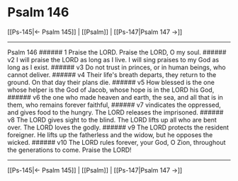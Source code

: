 # Psalm 146

[[Ps-145|← Psalm 145]] | [[Psalm]] | [[Ps-147|Psalm 147 →]]
***

Psalm 146 ###### 1 Praise the LORD. Praise the LORD, O my soul. ###### v2 I will praise the LORD as long as I live. I will sing praises to my God as long as I exist. ###### v3 Do not trust in princes, or in human beings, who cannot deliver. ###### v4 Their life's breath departs, they return to the ground. On that day their plans die. ###### v5 How blessed is the one whose helper is the God of Jacob, whose hope is in the LORD his God, ###### v6 the one who made heaven and earth, the sea, and all that is in them, who remains forever faithful, ###### v7 vindicates the oppressed, and gives food to the hungry. The LORD releases the imprisoned. ###### v8 The LORD gives sight to the blind. The LORD lifts up all who are bent over. The LORD loves the godly. ###### v9 The LORD protects the resident foreigner. He lifts up the fatherless and the widow, but he opposes the wicked. ###### v10 The LORD rules forever, your God, O Zion, throughout the generations to come. Praise the LORD!

***
[[Ps-145|← Psalm 145]] | [[Psalm]] | [[Ps-147|Psalm 147 →]]
